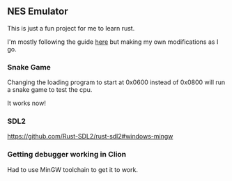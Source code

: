 ## NES Emulator

This is just a fun project for me to learn rust.

I'm mostly following the guide [here](https://bugzmanov.github.io/nes_ebook/chapter_1.html) but making my own modifications as I go.

### Snake Game

Changing the loading program to start at 0x0600 instead of 0x0800 will run a snake game to test the cpu.

It works now!

### SDL2

https://github.com/Rust-SDL2/rust-sdl2#windows-mingw

### Getting debugger working in Clion

Had to use MinGW toolchain to get it to work.